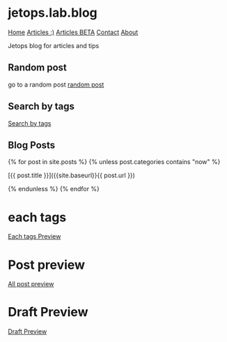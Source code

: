 <link rel="stylesheet" href="./css/style-readme.css">

# jetops.lab.blog

<div class="topnav">
  <a class="active" href="#home">Home</a>
  <!-- <a href="./docs">Articles</a> -->
  <a href="./#blog-posts">Articles :)</a>
  <a href="./#draft-preview">Articles BETA</a>
  <a href="./utilities-page/contact">Contact</a>
  <a href="./utilities-page/about.md">About</a>
</div>


Jetops blog for articles and tips

## Random post 
go to a random post  [random post](./utilities-jekyll/random)

## Search by tags
[Search by tags](./utilities-jekyll/tags)

## Blog Posts 

{% for post in site.posts %}
{% unless post.categories contains "now" %}

[{{ post.title }}]({{site.baseurl}}{{ post.url }})

{% endunless %}
{% endfor %}



# each tags 

[Each tags Preview](utilities-jekyll/for-each-tags.md)


# Post preview

[All post preview](utilities-jekyll/all-post.md)




# Draft Preview

[Draft Preview](utilities-jekyll/display_draft.md)





<!-- # Test post for each post url and title


<ul>
  {% for post in site.posts %}
    <li>
      <a href="{{ post.url }}">{{ post.title }}</a>
    </li>
  {% endfor %}
</ul> -->